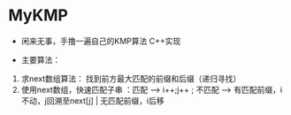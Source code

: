 # MyKMP
 * 闲来无事，手撸一遍自己的KMP算法 C++实现
 
 * 主要算法：
 1. 求next数组算法： 找到前方最大匹配的前缀和后缀（递归寻找）
 2. 使用next数组，快速匹配子串 ：匹配 --> i++;j++ ; 不匹配 --> 有匹配前缀，i不动，j回溯至next[j] | 无匹配前缀，i后移
